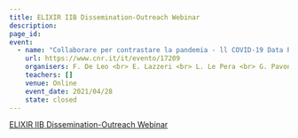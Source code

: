 ```yaml
---
title: ELIXIR IIB Dissemination-Outreach Webinar
description: 
page_id: 
event:
  - name: "Collaborare per contrastare la pandemia - ll COVID-19 Data Portal italiano: un punto di riferimento nazionale per i dati della pandemia"
    url: https://www.cnr.it/it/evento/17209
    organisers: F. De Leo <br> E. Lazzeri <br> L. Le Pera <br> G. Pavone <br> A. Via
    teachers: []
    venue: Online
    event_date: 2021/04/28
    state: closed
---
```


[ELIXIR IIB Dissemination-Outreach Webinar](https://www.cnr.it/it/evento/17209)


<br>
